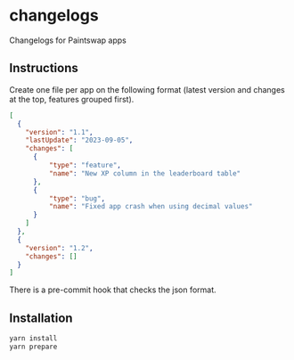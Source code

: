 # changelogs
Changelogs for Paintswap apps

## Instructions

Create one file per app on the following format (latest version and changes at the top, features grouped first).

```json
[
  {
    "version": "1.1",
    "lastUpdate": "2023-09-05",
    "changes": [
      {
          "type": "feature",
          "name": "New XP column in the leaderboard table"
      },
      {
          "type": "bug",
          "name": "Fixed app crash when using decimal values"
      }
    ]
  },
  {
    "version": "1.2",
    "changes": []
  }
]
```

There is a pre-commit hook that checks the json format.

## Installation

```bash
yarn install
yarn prepare
```